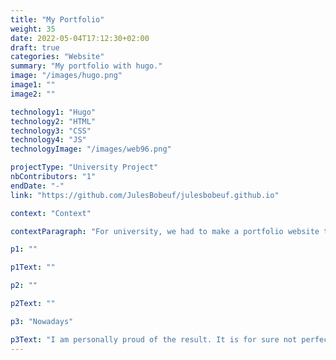 ```yaml
---
title: "My Portfolio"
weight: 35
date: 2022-05-04T17:12:30+02:00
draft: true
categories: "Website"
summary: "My portfolio with hugo."
image: "/images/hugo.png"
image1: ""
image2: ""

technology1: "Hugo"
technology2: "HTML"
technology3: "CSS"
technology4: "JS"
technologyImage: "/images/web96.png"

projectType: "University Project"
nbContributors: "1"
endDate: "-"
link: "https://github.com/JulesBobeuf/julesbobeuf.github.io"

context: "Context"

contextParagraph: "For university, we had to make a portfolio website to showcase our work. We were free to use any technology we wanted to program it. I personally decided to use HTML's Hugo framework as it is fast, powerful, and allows me to generate content in a short time. Furthermore, it makes the website very easy to maintain which can only be beneficial. The only downside is that it taught "

p1: ""

p1Text: ""

p2: ""

p2Text: ""

p3: "Nowadays"

p3Text: "I am personally proud of the result. It is for sure not perfect, but working on this project taught me a lot about front end and back end. I still continue to work on this portfolio, to improve it and to add new content whenever i can."
---
```

